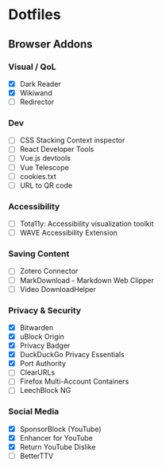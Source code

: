 # Dotfiles
## Browser Addons
### Visual / QoL
- [x] Dark Reader
- [x] Wikiwand
- [ ] Redirector
### Dev

- [ ] CSS Stacking Context inspector
- [ ] React Developer Tools
- [ ] Vue.js devtools
- [ ] Vue Telescope
- [ ] cookies.txt
- [ ] URL to QR code

### Accessibility
- [ ] Tota11y: Accessibility visualization toolkit
- [ ] WAVE Accessibility Extension 
### Saving Content
- [ ] Zotero Connector
- [ ] MarkDownload - Markdown Web Clipper
- [ ] Video DownloadHelper

### Privacy & Security
- [x] Bitwarden
- [x] uBlock Origin
- [x] Privacy Badger
- [x] DuckDuckGo Privacy Essentials
- [x] Port Authority
- [ ] ClearURLs
- [ ] Firefox Multi-Account Containers
- [ ] LeechBlock NG
### Social Media
- [x] SponsorBlock (YouTube)
- [x] Enhancer for YouTube
- [x] Return YouTube Dislike
- [ ] BetterTTV
